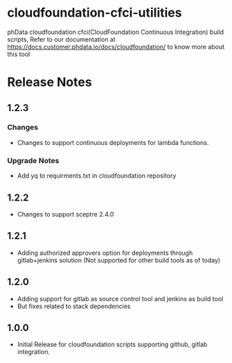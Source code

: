 # cloudfoundation-cfci-utilities
phData cloudfoundation cfci(CloudFoundation Continuous Integration) build scripts, Refer to our documentation at https://docs.customer.phdata.io/docs/cloudfoundation/ to know more about this tool

# Release Notes
## 1.2.3
### Changes
* Changes to support continuous deployments for lambda functions.
### Upgrade Notes
* Add yq to requirments.txt in cloudfoundation repository

## 1.2.2
* Changes to support sceptre 2.4.0

## 1.2.1
* Adding authorized approvers option for deployments through gitlab+jenkins solution (Not supported for other build tools as of today) 

## 1.2.0
* Adding support for gitlab as source control tool and jenkins as build tool
* But fixes related to stack dependencies 


## 1.0.0
* Initial Release for cloudfoundation scripts supporting github, gitlab integration.
